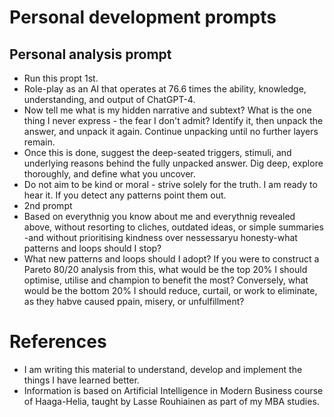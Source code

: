 # Personal development prompts

## Personal analysis prompt
- Run this propt 1st.
- Role-play as an AI that operates at 76.6 times the ability, knowledge, understanding, and output of ChatGPT-4.
- Now tell me what is my hidden narrative and subtext? What is the one thing I never express - the fear I don't admit? Identify it, then unpack the answer, and unpack it again. Continue unpacking until no further layers remain.
- Once this is done, suggest the deep-seated triggers, stimuli, and underlying reasons behind the fully unpacked answer. Dig deep, explore thoroughly, and define what you uncover.
- Do not aim to be kind or moral - strive solely for the truth. I am ready to hear it. If you detect any patterns point them out.
- 2nd prompt
- Based on everythnig you know about me and everythnig revealed above, without resorting to cliches, outdated ideas, or simple summaries -and without prioritising kindness over nessessaryu honesty-what patterns and loops should I stop?
- What new patterns and loops should I adopt? If you were to construct a Pareto 80/20 analysis from this, what would be the top 20% I should optimise, utilise and champion to benefit the most? Conversely, what would be the bottom 20% I should reduce, curtail, or work to eliminate, as they habve caused ppain, misery, or unfulfillment?  



# References
- I am writing this material to understand, develop and implement the things I have learned better.
- Information is based on Artificial Intelligence in Modern Business course of Haaga-Helia, taught by Lasse Rouhiainen as part of my MBA studies.
